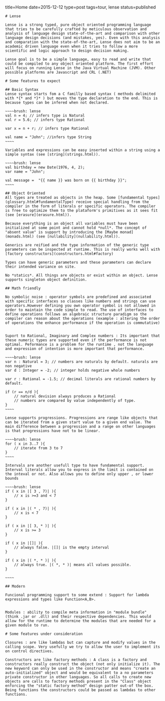 title=Home
date=2015-12-12
type=post
tags=tour, lense
status=published
~~~~~~
# Lense

Lense is a strong typed, pure object oriented programming language that tries to be carefully crafted by meticulous observation and analysis of language design state-of-the-art and comparison with other language design decisions (and mistakes, yes). Even with this analysis and comparation with the state-of-the-art, Lense does not aim to be an academic driven language even when it tries to follow a more scientific and logic approach to design decision making.

Lense goal is to be a simple language, easy to read and write that could be compiled to any object oriented platform. The first effort will focus on running Lense in the Java Virtual Machine (JVM). Other possible platforms are Javascript and CRL (.NET)

# Some features to expect 

## Basic Syntax
Lense syntax starts fom a C familly based syntax ( methods delimited with *{* and *}* ) but moves the type declaration to the end. This is because types can be infered when not declared.

~~~~brush: lense 
val n = 4; // infers type is Natural
val r = 5.6; // infers type Rational

var x = n + r; // infers type Rational 

val name = "John"; //infers type String
~~~~

Variables and expressions can be easy inserted within a string using a simple syntax (see [string](strings.html)).

~~~~brush: lense 
val birthday = new Date(1976, 4, 2);
var name = "John";

val message =  "{{ name }} was born on {{ birthday }}";
~~~~

## Object Oriented
All types are treated as objects in the heap. Some [fundamental types](glossary.html#fundamentalType) receive special handling from the compiler in the form of literals or specific operators. The compiler is free to optimize them to the plataform's primitives as it sees fit (see [erasure](erasure.html)).

Because everything is an object all variables must have been initialized at some point and cannot hold *null*. The concept of "absent value" is support by introducing the [Maybe monad](monads.html) (see [nullability](nullability.html)).  

Generics are reified and the type information of the generic type parameters can be inspected at runtime. This is really works well with [factory constructors](constructors.html#factory)

Types can have generic parameters and these parameters can declare their intended variance on site. 

No *statics*. All things are objects or exist within an object. Lense supports singleton object definition.

## Math friendly

No symbolic noise : operator symbols are predefined and associated with specific interfaces so classes like numbers and strings can use operators.However defining you own operator symbol is not allowed in order to maintain the code simple to read. The use of interfaces to define operations follows an algebraic structure paradigm so the compiler can reason about the operations (example : altering the order of operations the enhance performance if the operation is commutative)


Suport to Rational, Imaginary and Complex numbers : Its important that these numeric types are supported even if the performance is not optimal. Peformance is a problem for the runtime , not the language and expression of intention is more important that performance.

~~~~brush: lense 
var n : Natural = 3; // numbers are naturals by default. naturals are non negative
var d : Integer = -2; // integer holds negative whole numbers 

var r : Rational = -1.5; // decimal literals are rational numbers by default.

if (r == n/d ){
	// natural devision always produces a Rational
	// numbers are compared by value independently of type.
}
~~~~

Lense supports progressions. Progressions are range like objects that can be iterated from a given start value to a given end value. The main difference between a progression and a range on other languages is that progressions have not to be linear.

~~~~brush: lense 
for ( x in 3..7 ){
	// iterate from 3 to 7
}
~~~~

Intervals are another usefull type to have fundamental support. Interval literals allow you to express in the limit is contained on the inteval or not. Also allows you to define only upper , or lower bounds

~~~~brush: lense 
if ( x in |[ 3 , 7)| ){
	// x is >=3 and < 7
}

if ( x in |( * , 7)| ){
	// x is < 7
}

if ( x in |[ 3, * )| ){
	// x is >= 3
}

if ( x in |[]| ){
	// always false. |[]| is the empty interval
}

if ( x in |( *, * )| ){
	// always true. |( *, * )| means all values possible.
}

~~~~

## Modern

Funcional programming support to some extend : Support for lambda expressions and types like Function<A,B>. 


Modules : ability to compile meta information in "module bundle" (think .jar or .dll) and their respective dependencies. This would allow for the runtime to determine the modules that are needed for a given module to run.

# Some features under consideration

Closures : are like lambdas but can capture and modify values in the calling scope. Very usefully we try to allow the user to implement its on control directives.

Constructors are like factory methods : A class is a factory and constructors really construct the object (not only initialize it). The new keyword can only be used in the constructor and means "create an auto-initialized" object and would be equivalent to a no parameters private constructor in other languages. So all calls to create new objects are calls to factory methods present in the "Class" object enforcing the "static factory method" design patter out-of the box. Being functions the constructors could be passed as lambdas to other functions.
